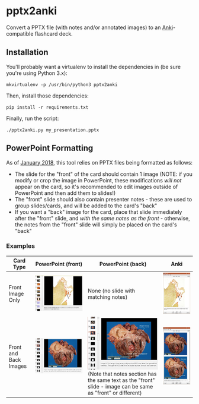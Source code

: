 # pptx2anki

Convert a PPTX file (with notes and/or annotated images) to an [Anki](https://apps.ankiweb.net/)-compatible flashcard deck.

## Installation

You'll probably want a virtualenv to install the dependencies in (be sure you're using Python 3.x):

```
mkvirtualenv -p /usr/bin/python3 pptx2anki
```

Then, install those dependencies:

```
pip install -r requirements.txt
```

Finally, run the script:

```
./pptx2anki.py my_presentation.pptx
```

## PowerPoint Formatting

As of [January 2018](https://github.com/bdunnette/pptx2anki/tree/b969dcdfa73a23b07ee67601622324863cbeb08d), this tool relies on PPTX files being formatted as follows:

* The slide for the "front" of the card should contain 1 image (NOTE: if you modify or crop the image in PowerPoint, these modifications _will not_ appear on the card, so it's recommended to edit images outside of PowerPoint and then add them to slides!)
* The "front" slide should also contain presenter notes - these are used to group slides/cards, and will be added to the card's "back"
* If you want a "back" image for the card, place that slide immediately after the "front" slide, and _with the same notes as the front_ - otherwise, the notes from the "front" slide will simply be placed on the card's "back"

### Examples

|Card Type|PowerPoint (front)|PowerPoint (back)|Anki|
|---|---|---|---|
|Front Image Only|![PowerPoint (front)](images/card-pptx-front-noback.jpeg)|None (no slide with matching notes)|![PowerPoint (front)](images/card-anki-noback.jpeg)|
|Front and Back Images|![PowerPoint (front)](images/card-pptx-front.jpeg)|![PowerPoint (front)](images/card-pptx-back.jpeg)(Note that notes section has the same text as the "front" slide - image can be same as "front" or different)|![PowerPoint (front)](images/card-anki-2images.jpeg)|

